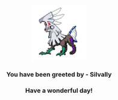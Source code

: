 <p align="center">
    <img src="https://raw.githubusercontent.com/PokeAPI/sprites/master/sprites/pokemon/773.png" width="150" height="150">
</p>
<h3 align="center">You have been greeted by - <b>Silvally</b></h3>
<h3 align="center">Have a wonderful day!</h3>
